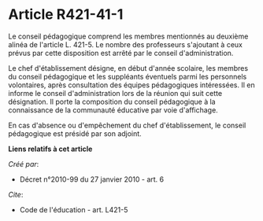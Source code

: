 # Article R421-41-1

Le conseil pédagogique comprend les membres mentionnés au deuxième alinéa de l'article L. 421-5. Le nombre des professeurs
s'ajoutant à ceux prévus par cette disposition est arrêté par le conseil d'administration. 

Le chef d'établissement désigne, en début d'année scolaire, les membres du conseil pédagogique et les suppléants éventuels
parmi les personnels volontaires, après consultation des équipes pédagogiques intéressées. Il en informe le conseil
d'administration lors de la réunion qui suit cette désignation. Il porte la composition du conseil pédagogique à la
connaissance de la communauté éducative par voie d'affichage. 

En cas d'absence ou d'empêchement du chef d'établissement, le conseil pédagogique est présidé par son adjoint.

**Liens relatifs à cet article**

_Créé par_:

  - Décret n°2010-99 du 27 janvier 2010 - art. 6

_Cite_:

  - Code de l'éducation - art. L421-5
